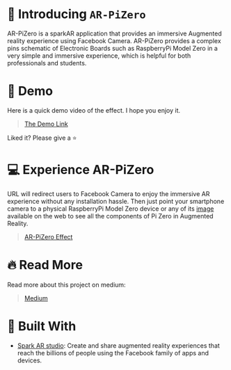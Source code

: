 # 👋 Introducing `AR-PiZero`
AR-PiZero is a sparkAR application that provides an immersive Augmented reality experience using Facebook Camera. AR-PiZero provides a complex pins schematic of Electronic Boards such as RaspberryPi Model Zero in a very simple and immersive experience, which is helpful for both professionals and students.

# 🚀 Demo
Here is a quick demo video of the effect. I hope you enjoy it.

> [The Demo Link](https://www.youtube.com/watch?v=FrIwxU_Zrhs)

Liked it? Please give a ⭐️

# 💻 Experience AR-PiZero
URL will redirect users to Facebook Camera to enjoy the immersive AR experience without any installation hassle. Then just point your smartphone camera to a physical RaspberryPi Model Zero device or any of its [image](https://github.com/ashleymavericks/AR-PiZero/blob/main/textures/RespberryPi-removebg-preview.png) available on the web to see all the components of Pi Zero in Augmented Reality.

> [AR-PiZero Effect](https://www.facebook.com/fbcameraeffects/tryit/638474867603874/)

# 🔥 Read More
Read more about this project on medium:
> [Medium](https://link.medium.com/kLrcLXO1BZ)

# 🍔 Built With
- [Spark AR studio](https://sparkar.facebook.com/ar-studio/): Create and share augmented reality experiences that reach the billions of people using the Facebook family of apps and devices.







